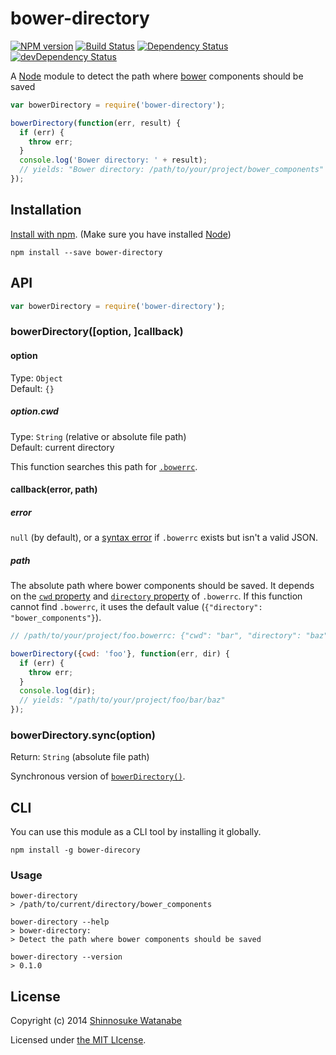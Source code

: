 # bower-directory 

[![NPM version](https://badge.fury.io/js/bower-directory.svg)](http://badge.fury.io/js/bower-directory)
[![Build Status](https://travis-ci.org/shinnn/bower-directory.svg?branch=master)](https://travis-ci.org/shinnn/bower-directory)
[![Dependency Status](https://david-dm.org/shinnn/bower-directory.svg)](https://david-dm.org/shinnn/bower-directory)
[![devDependency Status](https://david-dm.org/shinnn/bower-directory/dev-status.svg)](https://david-dm.org/shinnn/bower-directory#info=devDependencies)

A [Node][node] module to detect the path where [bower](http://bower.io/) components should be saved

```javascript
var bowerDirectory = require('bower-directory');

bowerDirectory(function(err, result) {
  if (err) {
    throw err;
  }
  console.log('Bower directory: ' + result);
  // yields: "Bower directory: /path/to/your/project/bower_components"
}); 
```

## Installation

[Install with npm](https://www.npmjs.org/doc/cli/npm-install.html). (Make sure you have installed [Node][node])

```
npm install --save bower-directory
```

## API

```javascript
var bowerDirectory = require('bower-directory');
```

### bowerDirectory([option, ]callback)

#### option

Type: `Object`  
Default: `{}`

##### option.cwd

Type: `String` (relative or absolute file path)  
Default: current directory

This function searches this path for [`.bowerrc`](http://bower.io/docs/config/).

#### callback(error, path)

##### error

`null` (by default), or a [syntax error](http://www.ecma-international.org/ecma-262/5.1/#sec-15.11.6.4) if `.bowerrc` exists but isn't a valid JSON.

##### path

The absolute path where bower components should be saved. It depends on the [`cwd` property](http://bower.io/docs/config/#cwd) and [`directory` property](http://bower.io/docs/config/#directory) of `.bowerrc`. If this function cannot find `.bowerrc`, it uses the default value (`{"directory": "bower_components"}`).

```javascript
// /path/to/your/project/foo.bowerrc: {"cwd": "bar", "directory": "baz"}

bowerDirectory({cwd: 'foo'}, function(err, dir) {
  if (err) {
    throw err;
  }
  console.log(dir);
  // yields: "/path/to/your/project/foo/bar/baz"
});
```

### bowerDirectory.sync(option)

Return: `String` (absolute file path) 

Synchronous version of [`bowerDirectory()`](#bowerdirectoryoption-callback).

## CLI

You can use this module as a CLI tool by installing it globally.

```
npm install -g bower-direcory
```

### Usage

```
bower-directory
> /path/to/current/directory/bower_components

bower-directory --help
> bower-directory:
> Detect the path where bower components should be saved

bower-directory --version
> 0.1.0
```

## License

Copyright (c) 2014 [Shinnosuke Watanabe](https://github.com/shinnn)

Licensed under [the MIT LIcense](./LICENSE).

[node]: http://nodejs.org/
